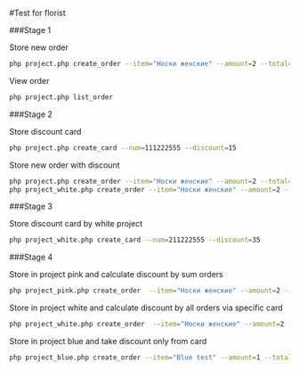 #Test for florist

###Stage 1

Store new order
```bash
php project.php create_order --item="Носки женские" --amount=2 --total=1500.00
```
View order
```bash
php project.php list_order
```

###Stage 2

Store discount card
```bash
php project.php create_card --num=111222555 --discount=15

```
Store new order with discount
```bash
php project.php create_order --item="Носки женские" --amount=2 --total=1500.00 --discount_card=111222555
php project_white.php create_order --item="Носки женские" --amount=2 --total=1500.00 --discount_card=211222555
```

###Stage 3

Store discount card by white project
```bash
php project_white.php create_card --num=211222555 --discount=35

```

###Stage 4

Store in project pink and calculate discount by sum orders
```bash
php project_pink.php create_order  --item="Носки женские" --amount=2 --total=100 --discount_card=111222555
```

Store in project white and calculate discount by all orders via specific card
```bash
php project_white.php create_order  --item="Носки женские" --amount=2 --total=100 --discount_card=111222555
```

Store in project blue and take discount only from card
```bash
php project_blue.php create_order --item="Blue test" --amount=1 --total=100 --discount_card=211222555
```

